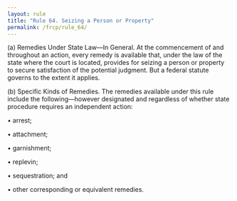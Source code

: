 ```yaml
---
layout: rule
title: "Rule 64. Seizing a Person or Property"
permalink: /frcp/rule_64/
---
```


(a) Remedies Under State Law—In General. At the commencement of and throughout an action, every remedy is available that, under the law of the state where the court is located, provides for seizing a person or property to secure satisfaction of the potential judgment. But a federal statute governs to the extent it applies.


(b) Specific Kinds of Remedies. The remedies available under this rule include the following—however designated and regardless of whether state procedure requires an independent action:


• arrest;


• attachment;


• garnishment;


• replevin;


• sequestration; and


• other corresponding or equivalent remedies.